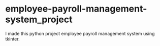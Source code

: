 # employee-payroll-management-system_project
I made this python project employee payroll management system using tkinter.
